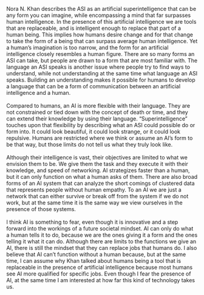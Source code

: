 Nora N. Khan describes the ASI as an artificial superintelligence that can be any form you can imagine, while encompassing a mind that far surpasses human intelligence. In the presence of this artificial intelligence we are tools that are replaceable, and is intelligent enough to replace that part of a human being. This implies how humans desire change and for that change to take the form of a being that can surpass average human intelligence. Yet a human’s imagination is too narrow, and the form for an artificial intelligence closely resembles a human figure. There are so many forms an ASI can take, but people are drawn to a form that are most familiar with. The language an ASI speaks is another issue where people try to find ways to understand, while not understanding at the same time what language an ASI speaks. Building an understanding makes it possible for humans to develop a language that can be a form of communication between an artificial intelligence and a human. 
<br> </br>
Compared to humans, an AI is more flexible with their language. They are not constrained or tied down with the concept of death or time, and they can extend their knowledge by using their language. “Superintelligence” touches upon that flexibility by describing what an ASI could possible do or form into. It could look beautiful, it could look strange, or it could look repulsive. Humans are restricted where we think or assume an AI’s form to be that way, but those limits do not tell us what they truly look like. 
<br> </br>
Although their intelligence is vast, their objectives are limited to what we envision them to be. We give them the task and they execute it with their knowledge, and speed of networking. AI strategizes faster than a human, but it can only function on what a human asks of them. There are also broad forms of an AI system that can analyze the short comings of clustered data that represents people without human empathy. To an AI we are just a network that can either survive or break off from the system if we do not work,  but at the same time it is the same way we view ourselves in the presence of those systems. 
<br> </br>
I think AI is something to fear, even though it is innovative and a step forward into the workings of a future societal mindset. AI can only do what a human tells it to do, because we are the ones giving it a form and the ones telling it what it can do. Although there are limits to the functions we give an AI, there is still the mindset that they can replace jobs that humans do. I also believe that AI can’t function without a human because, but at the same time, I can assume why Khan talked about humans being a tool that is replaceable in the presence of artificial intelligence because most humans see AI more qualified for specific jobs. Even though I fear the presence of AI, at the same time I am interested at how far this kind of technology takes us. 
